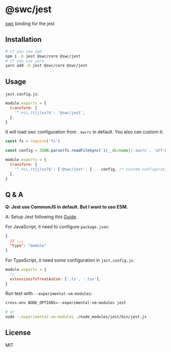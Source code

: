 # @swc/jest

[swc][] binding for the jest

## Installation

```sh
# if you use npm
npm i -D jest @swc/core @swc/jest
# if you use yarn
yarn add -D jest @swc/core @swc/jest
```

## Usage

`jest.config.js`:

```js
module.exports = {
  transform: {
    '^.+\\.(t|j)sx?$': '@swc/jest',
  },
}
```

It will load swc configuration from `.swcrc` in default. You also can custom it:

```js
const fs = require('fs')

const config = JSON.parse(fs.readFileSync(`${__dirname}/.swcrc`, 'utf-8'))

module.exports = {
  transform: {
    '^.+\\.(t|j)sx?$': ['@swc/jest', { ...config, /* custom configuration in jest */ }],
  },
}
```

## Q & A

**Q: Jest use CommonJS in default. But I want to use ESM.**

A: Setup Jest following this [Guide](https://jestjs.io/docs/ecmascript-modules).

  For JavaScript, it need to configure `package.json`:
  
  ```json
  {
    // ...
    "type": "module"
  }
  ```

  For TypeScript, it need some configuration in `jest.config.js`:

  ```js
  module.exports = {
    // ...
    extensionsToTreatAsEsm: ['.ts', '.tsx'],
  }
  ```

  Run test with `--experimental-vm-modules`:

  ```sh
  cross-env NODE_OPTIONS=--experimental-vm-modules jest

  # or
  node --experimental-vm-modules ./node_modules/jest/bin/jest.js
  ```

## License

MIT

[swc]: https://swc.rs
